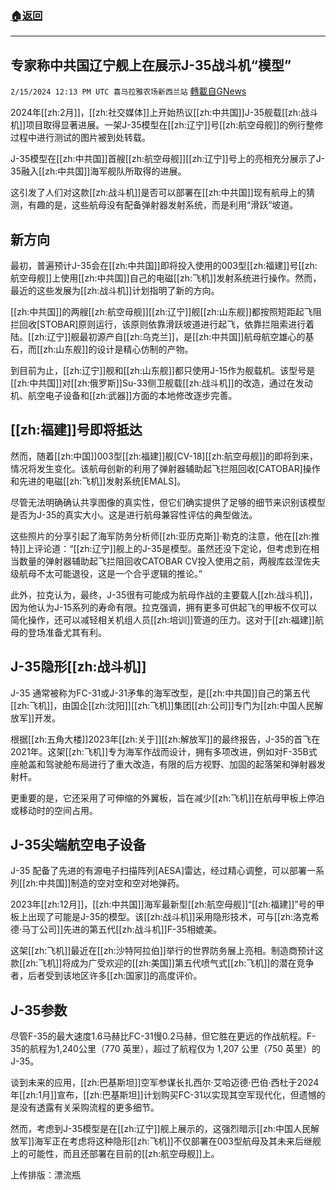 ###  [:house:返回](README.md)
---


## 专家称中共国辽宁舰上在展示J-35战斗机“模型”
`2/15/2024 12:13 PM UTC 喜马拉雅农场新西兰站` [轉載自GNews](https://gnews.org/articles/2309856)

2024年[[zh:2月]]，[[zh:社交媒体]]上开始热议[[zh:中共国]]J-35舰载[[zh:战斗机]]项目取得显著进展。一架J-35模型在[[zh:辽宁]]号[[zh:航空母舰]]的例行整修过程中进行测试的图片被到处转载。

J-35模型在[[zh:中共国]]首艘[[zh:航空母舰]][[zh:辽宁]]号上的亮相充分展示了J-35融入[[zh:中共国]]海军舰队所取得的进展。

这引发了人们对这款[[zh:战斗机]]是否可以部署在[[zh:中共国]]现有航母上的猜测，有趣的是，这些航母没有配备弹射器发射系统，而是利用“滑跃”坡道。

## 新方向

最初，普遍预计J-35会在[[zh:中共国]]即将投入使用的003型[[zh:福建]]号[[zh:航空母舰]]上使用[[zh:中共国]]自己的电磁[[zh:飞机]]发射系统进行操作。然而，最近的这些发展为[[zh:战斗机]]计划指明了新的方向。

[[zh:中共国]]的两艘[[zh:航空母舰]][[zh:辽宁]]舰[[zh:山东舰]]都按照短距起飞阻拦回收\[STOBAR\]原则运行，该原则依靠滑跃坡道进行起飞，依靠拦阻索进行着陆。[[zh:辽宁]]舰最初源产自[[zh:乌克兰]]，是[[zh:中共国]]航母航空雄心的基石，而[[zh:山东舰]]的设计是精心仿制的产物。

到目前为止，[[zh:辽宁]]舰和[[zh:山东舰]]都只使用J-15作为舰载机。该型号是[[zh:中共国]]对[[zh:俄罗斯]]Su-33侧卫舰载[[zh:战斗机]]的改造，通过在发动机、航空电子设备和[[zh:武器]]方面的本地修改逐步完善。

## [[zh:福建]]号即将抵达

然而，随着[[zh:中国]]003型[[zh:福建]]舰\[CV-18\][[zh:航空母舰]]的即将到来，情况将发生变化。该航母创新的利用了弹射器辅助起飞拦阻回收\[CATOBAR\]操作和先进的电磁[[zh:飞机]]发射系统\[EMALS\]。

尽管无法明确确认共享图像的真实性，但它们确实提供了足够的细节来识别该模型是否为J-35的真实大小。这是进行航母兼容性评估的典型做法。

这些照片的分享引起了海军防务分析师[[zh:亚历克斯]]·勒克的注意，他在[[zh:推特]]上评论道：“[[zh:辽宁]]舰上的J-35是模型。虽然还没下定论，但考虑到在相当数量的弹射器辅助起飞拦阻回收CATOBAR CV投入使用之前，两艘库兹涅佐夫级航母不太可能退役，这是一个合乎逻辑的推论。”

此外，拉克认为，最终，J-35很有可能成为航母作战的主要载人[[zh:战斗机]]，因为他认为J-15系列的寿命有限。拉克强调，拥有更多可供起飞的甲板不仅可以简化操作，还可以减轻相关机组人员[[zh:培训]]管道的压力。这对于[[zh:福建]]航母的登场准备尤其有利。

## J-35隐形[[zh:战斗机]]

J-35 通常被称为FC-31或J-31矛隼的海军改型，是[[zh:中共国]]自己的第五代[[zh:飞机]]，由国企[[zh:沈阳]][[zh:飞机]]集团[[zh:公司]]专门为[[zh:中国人民解放军]]开发。

根据[[zh:五角大楼]]2023年[[zh:关于]][[zh:解放军]]的最终报告，J-35的首飞在2021年。这架[[zh:飞机]]专为海军作战而设计，拥有多项改进，例如对F-35B式座舱盖和驾驶舱布局进行了重大改造，有限的后方视野、加固的起落架和弹射器发射杆。

更重要的是，它还采用了可伸缩的外翼板，旨在减少[[zh:飞机]]在航母甲板上停泊或移动时的空间占用。

## J-35尖端航空电子设备

J-35 配备了先进的有源电子扫描阵列\[AESA\]雷达，经过精心调整，可以部署一系列[[zh:中共国]]制造的空对空和空对地弹药。

2023年[[zh:12月]]，[[zh:中共国]]海军最新型[[zh:航空母舰]]“[[zh:福建]]”号的甲板上出现了可能是J-35的模型。该[[zh:战斗机]]采用隐形技术，可与[[zh:洛克希德·马丁公司]]先进的第五代[[zh:战斗机]]F-35相媲美。

这架[[zh:飞机]]最近在[[zh:沙特阿拉伯]]举行的世界防务展上亮相。制造商预计这款[[zh:飞机]]将成为广受欢迎的[[zh:美国]]第五代喷气式[[zh:飞机]]的潜在竞争者，后者受到该地区许多[[zh:国家]]的高度评价。

## J-35参数

尽管F-35的最大速度1.6马赫比FC-31慢0.2马赫，但它胜在更远的作战航程。F-35的航程为1,240公里（770 英里），超过了航程仅为 1,207 公里（750 英里）的J-35。

谈到未来的应用，[[zh:巴基斯坦]]空军参谋长扎西尔·艾哈迈德·巴伯·西杜于2024年[[zh:1月]]宣布，[[zh:巴基斯坦]]计划购买FC-31以实现其空军现代化，但遗憾的是没有透露有关采购流程的更多细节。

然而，考虑到J-35模型是在[[zh:辽宁]]舰上展示的，这强烈暗示[[zh:中国人民解放军]]海军正在考虑将这种隐形[[zh:飞机]]不仅部署在003型航母及其未来后继舰上的可能性，而且还部署在目前的[[zh:航空母舰]]上。

上传排版：漂流瓶
